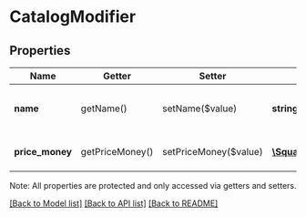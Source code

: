 # CatalogModifier

## Properties
Name | Getter | Setter | Type | Description | Notes
------------ | ------------- | ------------- | ------------- | ------------- | -------------
**name** | getName() | setName($value) | **string** | The modifier&#39;s name. Searchable. | 
**price_money** | getPriceMoney() | setPriceMoney($value) | [**\SquareConnect\Model\Money**](Money.md) | The modifier&#39;s price. | [optional] 

Note: All properties are protected and only accessed via getters and setters.

[[Back to Model list]](../README.md#documentation-for-models) [[Back to API list]](../README.md#documentation-for-api-endpoints) [[Back to README]](../README.md)

